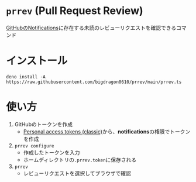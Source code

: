 # `prrev` (Pull Request Review)
[GitHubのNotifications](https://github.com/notifications)に存在する未読のレビューリクエストを確認できるコマンド

# インストール
`deno install -A https://raw.githubusercontent.com/bigdragon0610/prrev/main/prrev.ts`

# 使い方
1. GitHubのトークンを作成
    -  [Personal access tokens (classic)](https://github.com/settings/tokens/new)から、**notifications**の権限でトークンを作成
1. `prrev configure`
    - 作成したトークンを入力
    - ホームディレクトリの`.prrev.token`に保存される
1. `prrev`
    - レビューリクエストを選択してブラウザで確認
